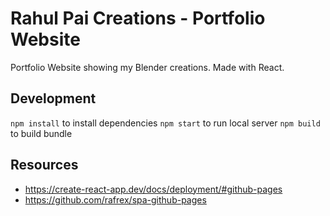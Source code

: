 # Rahul Pai Creations - Portfolio Website

Portfolio Website showing my Blender creations. Made with React.

## Development

`npm install` to install dependencies
`npm start` to run local server
`npm build` to build bundle

## Resources

- https://create-react-app.dev/docs/deployment/#github-pages
- https://github.com/rafrex/spa-github-pages
